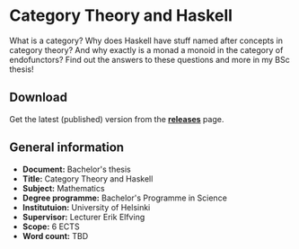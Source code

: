 # Category Theory and Haskell

What is a category?
Why does Haskell have stuff named after concepts in category theory?
And why exactly is a monad a monoid in the category of endofunctors?
Find out the answers to these questions and more in my BSc thesis!

## Download
Get the latest (published) version from the [**releases**](https://github.com/PixelSergey/BSc-Thesis/releases/latest/download/thesis.pdf) page.

## General information
- **Document:** Bachelor's thesis
- **Title:** Category Theory and Haskell
- **Subject:** Mathematics
- **Degree programme:** Bachelor's Programme in Science
- **Institutuion:** University of Helsinki
- **Supervisor:** Lecturer Erik Elfving
- **Scope:** 6 ECTS
- **Word count:** TBD
